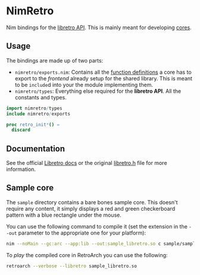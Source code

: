 # NimRetro

Nim bindings for the [libretro API](https://docs.libretro.com/development/libretro-overview/). This is mainly meant for developing [cores](https://docs.libretro.com/development/cores/developing-cores/).

## Usage

The bindings are made up of two parts:
* `nimretro/exports.nim`: Contains all the [function definitions](https://docs.libretro.com/development/cores/developing-cores/#implementing-the-api) a core has to export to the _frontend_ already setup for the shared library. This is meant to be `include`d into your the module implementing them.
* `nimretro/types`: Everything else required for the __libretro API__. All the constants and types.

```nim
import nimretro/types
include nimretro/exports

proc retro_init*() =
  discard
```

## Documentation

See the official [Libretro docs](https://docs.libretro.com/development/libretro-overview/) or the original [libretro.h](https://github.com/libretro/libretro-common/blob/master/include/libretro.h) file for more information.

## Sample core

The `sample` directory contains a bare bones sample core. This doesn't require any content, it simply displays a red and green checkerboard pattern with a blue rectangle under the mouse.

You can use the following command to compile it (set the extension in the `--out` parameter to the appropriate one for your platform):

```bash
nim --noMain --gc:arc --app:lib --out:sample_libretro.so c sample/sample_core.nim
```

To _play_ the compiled core in RetroArch you can use the following:

```bash
retroarch --verbose --libretro sample_libretro.so
```
